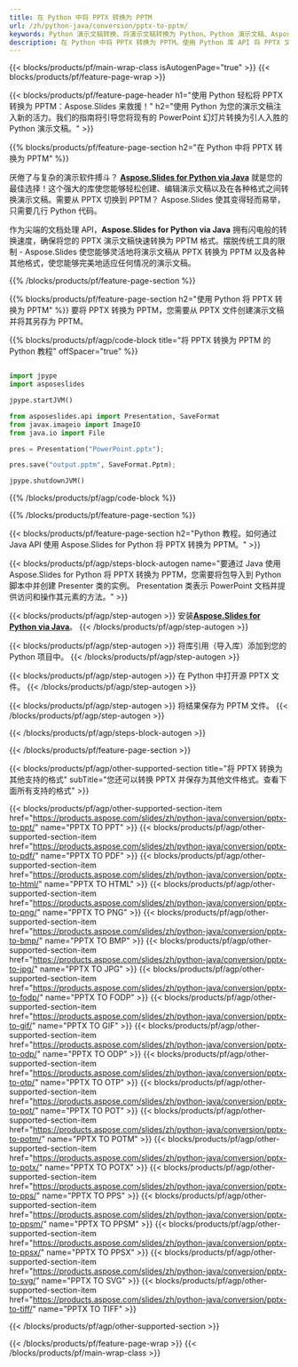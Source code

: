 ```yaml
---
title: 在 Python 中将 PPTX 转换为 PPTM
url: /zh/python-java/conversion/pptx-to-pptm/
keywords: Python 演示文稿转换、将演示文稿转换为 Python、Python 演示文稿、Aspose.Slides Python、PPTX 到 PPTM 转换、Python 演示文稿库
description: 在 Python 中将 PPTX 转换为 PPTM。使用 Python 库 API 将 PPTX 文件转换为 PPTM
---
```


{{< blocks/products/pf/main-wrap-class isAutogenPage="true" >}}
{{< blocks/products/pf/feature-page-wrap >}}

{{< blocks/products/pf/feature-page-header h1="使用 Python 轻松将 PPTX 转换为 PPTM：Aspose.Slides 来救援！" h2="使用 Python 为您的演示文稿注入新的活力。我们的指南将引导您将现有的 PowerPoint 幻灯片转换为引人入胜的 Python 演示文稿。" >}}

{{% blocks/products/pf/feature-page-section h2="在 Python 中将 PPTX 转换为 PPTM" %}}

厌倦了与复杂的演示软件搏斗？ [**Aspose.Slides for Python via Java**](https://products.aspose.com/slides/zh/python-java/) 就是您的最佳选择！这个强大的库使您能够轻松创建、编辑演示文稿以及在各种格式之间转换演示文稿。需要从 PPTX 切换到 PPTM？ Aspose.Slides 使其变得轻而易举，只需要几行 Python 代码。

作为尖端的文档处理 API，**Aspose.Slides for Python via Java** 拥有闪电般的转换速度，确保将您的 PPTX 演示文稿快速转换为 PPTM 格式。摆脱传统工具的限制 - Aspose.Slides 使您能够灵活地将演示文稿从 PPTX 转换为 PPTM 以及各种其他格式，使您能够完美地适应任何情况的演示文稿。

{{% /blocks/products/pf/feature-page-section %}}

{{% blocks/products/pf/feature-page-section  h2="使用 Python 将 PPTX 转换为 PPTM" %}}
要将 PPTX 转换为 PPTM，您需要从 PPTX 文件创建演示文稿并将其另存为 PPTM。

{{% blocks/products/pf/agp/code-block title="将 PPTX 转换为 PPTM 的 Python 教程" offSpacer="true" %}}

```python

import jpype
import asposeslides

jpype.startJVM()

from asposeslides.api import Presentation, SaveFormat
from javax.imageio import ImageIO
from java.io import File

pres = Presentation("PowerPoint.pptx");

pres.save("output.pptm", SaveFormat.Pptm);

jpype.shutdownJVM()
```


{{% /blocks/products/pf/agp/code-block %}}

{{% /blocks/products/pf/feature-page-section %}}

{{< blocks/products/pf/feature-page-section  h2="Python 教程。如何通过 Java API 使用 Aspose.Slides for Python 将 PPTX 转换为 PPTM。" >}}

{{< blocks/products/pf/agp/steps-block-autogen name="要通过 Java 使用 Aspose.Slides for Python 将 PPTX 转换为 PPTM，您需要将包导入到 Python 脚本中并创建 Presenter 类的实例。 Presentation 类表示 PowerPoint 文档并提供访问和操作其元素的方法。" >}}

{{< blocks/products/pf/agp/step-autogen >}}
安装[**Aspose.Slides for Python via Java**](https://products.aspose.com/slides/zh/python-java/)。
{{< /blocks/products/pf/agp/step-autogen >}}

{{< blocks/products/pf/agp/step-autogen >}}
将库引用（导入库）添加到您的 Python 项目中。
{{< /blocks/products/pf/agp/step-autogen >}}

{{< blocks/products/pf/agp/step-autogen >}}
在 Python 中打开源 PPTX 文件。
{{< /blocks/products/pf/agp/step-autogen >}}

{{< blocks/products/pf/agp/step-autogen >}}
将结果保存为 PPTM 文件。
{{< /blocks/products/pf/agp/step-autogen >}}

{{< /blocks/products/pf/agp/steps-block-autogen >}}

{{< /blocks/products/pf/feature-page-section >}}

{{< blocks/products/pf/agp/other-supported-section title="将 PPTX 转换为其他支持的格式" subTitle="您还可以转换 PPTX 并保存为其他文件格式。查看下面所有支持的格式" >}}

{{< blocks/products/pf/agp/other-supported-section-item href="https://products.aspose.com/slides/zh/python-java/conversion/pptx-to-ppt/" name="PPTX TO PPT" >}}
{{< blocks/products/pf/agp/other-supported-section-item href="https://products.aspose.com/slides/zh/python-java/conversion/pptx-to-pdf/" name="PPTX TO PDF" >}}
{{< blocks/products/pf/agp/other-supported-section-item href="https://products.aspose.com/slides/zh/python-java/conversion/pptx-to-html/" name="PPTX TO HTML" >}}
{{< blocks/products/pf/agp/other-supported-section-item href="https://products.aspose.com/slides/zh/python-java/conversion/pptx-to-png/" name="PPTX TO PNG" >}}
{{< blocks/products/pf/agp/other-supported-section-item href="https://products.aspose.com/slides/zh/python-java/conversion/pptx-to-bmp/" name="PPTX TO BMP" >}}
{{< blocks/products/pf/agp/other-supported-section-item href="https://products.aspose.com/slides/zh/python-java/conversion/pptx-to-jpg/" name="PPTX TO JPG" >}}
{{< blocks/products/pf/agp/other-supported-section-item href="https://products.aspose.com/slides/zh/python-java/conversion/pptx-to-fodp/" name="PPTX TO FODP" >}}
{{< blocks/products/pf/agp/other-supported-section-item href="https://products.aspose.com/slides/zh/python-java/conversion/pptx-to-gif/" name="PPTX TO GIF" >}}
{{< blocks/products/pf/agp/other-supported-section-item href="https://products.aspose.com/slides/zh/python-java/conversion/pptx-to-odp/" name="PPTX TO ODP" >}}
{{< blocks/products/pf/agp/other-supported-section-item href="https://products.aspose.com/slides/zh/python-java/conversion/pptx-to-otp/" name="PPTX TO OTP" >}}
{{< blocks/products/pf/agp/other-supported-section-item href="https://products.aspose.com/slides/zh/python-java/conversion/pptx-to-pot/" name="PPTX TO POT" >}}
{{< blocks/products/pf/agp/other-supported-section-item href="https://products.aspose.com/slides/zh/python-java/conversion/pptx-to-potm/" name="PPTX TO POTM" >}}
{{< blocks/products/pf/agp/other-supported-section-item href="https://products.aspose.com/slides/zh/python-java/conversion/pptx-to-potx/" name="PPTX TO POTX" >}}
{{< blocks/products/pf/agp/other-supported-section-item href="https://products.aspose.com/slides/zh/python-java/conversion/pptx-to-pps/" name="PPTX TO PPS" >}}
{{< blocks/products/pf/agp/other-supported-section-item href="https://products.aspose.com/slides/zh/python-java/conversion/pptx-to-ppsm/" name="PPTX TO PPSM" >}}
{{< blocks/products/pf/agp/other-supported-section-item href="https://products.aspose.com/slides/zh/python-java/conversion/pptx-to-ppsx/" name="PPTX TO PPSX" >}}
{{< blocks/products/pf/agp/other-supported-section-item href="https://products.aspose.com/slides/zh/python-java/conversion/pptx-to-svg/" name="PPTX TO SVG" >}}
{{< blocks/products/pf/agp/other-supported-section-item href="https://products.aspose.com/slides/zh/python-java/conversion/pptx-to-tiff/" name="PPTX TO TIFF" >}}


{{< /blocks/products/pf/agp/other-supported-section >}}

{{< /blocks/products/pf/feature-page-wrap >}}
{{< /blocks/products/pf/main-wrap-class >}}